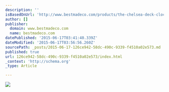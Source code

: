 ```yaml
---
description: ''
isBasedOnUrl: 'http://www.bestmadeco.com/products/the-chelsea-deck-clock'
author: []
publisher:
  domain: www.bestmadeco.com
  name: bestmadeco.com
datePublished: '2015-06-17T03:41:40.339Z'
dateModified: '2015-06-17T03:56:56.260Z'
sourcePath: _posts/2015-06-17-126ce942-58dc-490c-9339-f4510a02e573.md
published: true
url: 126ce942-58dc-490c-9339-f4510a02e573/index.html
_context: 'http://schema.org'
_type: Article

---
```

![](http://cdn.shopify.com/s/files/1/0071/9222/products/MG_7485_bb455518-c7be-4e91-922c-a4507eae2b5a_1024x1024.jpg?v=1433959456)